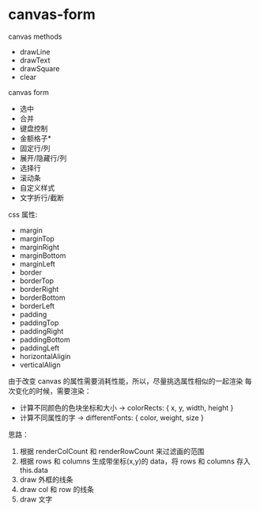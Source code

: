 # canvas-form

canvas methods

- drawLine
- drawText
- drawSquare
- clear

canvas form

- 选中
- 合并
- 键盘控制
- 金额格子\*
- 固定行/列
- 展开/隐藏行/列
- 选择行
- 滚动条
- 自定义样式
- 文字折行/截断

css 属性:

- margin
- marginTop
- marginRight
- marginBottom
- marginLeft
- border
- borderTop
- borderRight
- borderBottom
- borderLeft
- padding
- paddingTop
- paddingRight
- paddingBottom
- paddingLeft
- horizontalAligin
- verticalAlign

由于改变 canvas 的属性需要消耗性能，所以，尽量挑选属性相似的一起渲染
每次变化的时候，需要渲染：

- 计算不同颜色的色块坐标和大小 -> colorRects: { x, y, width, height }
- 计算不同属性的字 -> differentFonts: { color, weight, size }

思路：

1. 根据 renderColCount 和 renderRowCount 来过滤画的范围
2. 根据 rows 和 columns 生成带坐标(x,y)的 data，将 rows 和 columns 存入 this.data
3. draw 外框的线条
4. draw col 和 row 的线条
5. draw 文字
